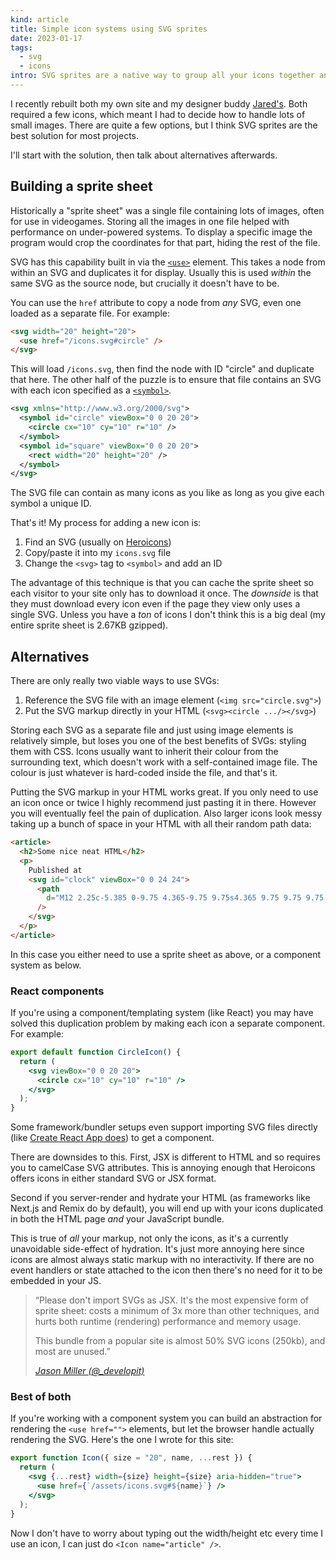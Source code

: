 ```yaml
---
kind: article
title: Simple icon systems using SVG sprites
date: 2023-01-17
tags:
  - svg
  - icons
intro: SVG sprites are a native way to group all your icons together and reference them from HTML without needing a templating system.
---
```


I recently rebuilt both my own site and my designer buddy [Jared's](https://jaredhill.co). Both required a few icons, which meant I had to decide how to handle lots of small images. There are quite a few options, but I think SVG sprites are the best solution for most projects.

I'll start with the solution, then talk about alternatives afterwards.

## Building a sprite sheet

Historically a "sprite sheet" was a single file containing lots of images, often for use in videogames. Storing all the images in one file helped with performance on under-powered systems. To display a specific image the program would crop the coordinates for that part, hiding the rest of the file.

SVG has this capability built in via the [`<use>`](https://developer.mozilla.org/en-US/docs/Web/SVG/Element/use) element. This takes a node from within an SVG and duplicates it for display. Usually this is used _within_ the same SVG as the source node, but crucially it doesn't have to be.

You can use the `href` attribute to copy a node from _any_ SVG, even one loaded as a separate file. For example:

```html index.html
<svg width="20" height="20">
  <use href="/icons.svg#circle" />
</svg>
```

This will load `/icons.svg`, then find the node with ID "circle" and duplicate that here. The other half of the puzzle is to ensure that file contains an SVG with each icon specified as a [`<symbol>`](https://developer.mozilla.org/en-US/docs/Web/SVG/Element/symbol).

```xml /assets/icons.svg
<svg xmlns="http://www.w3.org/2000/svg">
  <symbol id="circle" viewBox="0 0 20 20">
    <circle cx="10" cy="10" r="10" />
  </symbol>
  <symbol id="square" viewBox="0 0 20 20">
    <rect width="20" height="20" />
  </symbol>
</svg>
```

The SVG file can contain as many icons as you like as long as you give each symbol a unique ID.

That's it! My process for adding a new icon is:

1. Find an SVG (usually on [Heroicons](https://heroicons.com))
1. Copy/paste it into my `icons.svg` file
1. Change the `<svg>` tag to `<symbol>` and add an ID

The advantage of this technique is that you can cache the sprite sheet so each visitor to your site only has to download it once. The _downside_ is that they must download every icon even if the page they view only uses a single SVG. Unless you have a _ton_ of icons I don't think this is a big deal (my entire sprite sheet is 2.67KB gzipped).

## Alternatives

There are only really two viable ways to use SVGs:

1. Reference the SVG file with an image element (`<img src="circle.svg">`)
1. Put the SVG markup directly in your HTML (`<svg><circle .../></svg>`)

Storing each SVG as a separate file and just using image elements is relatively simple, but loses you one of the best benefits of SVGs: styling them with CSS. Icons usually want to inherit their colour from the surrounding text, which doesn't work with a self-contained image file. The colour is just whatever is hard-coded inside the file, and that's it.

Putting the SVG markup in your HTML works great. If you only need to use an icon once or twice I highly recommend just pasting it in there. However you will eventually feel the pain of duplication. Also larger icons look messy taking up a bunch of space in your HTML with all their random path data:

```html
<article>
  <h2>Some nice neat HTML</h2>
  <p>
    Published at
    <svg id="clock" viewBox="0 0 24 24">
      <path
        d="M12 2.25c-5.385 0-9.75 4.365-9.75 9.75s4.365 9.75 9.75 9.75 9.75-4.365 9.75-9.75S17.385 2.25 12 2.25zM12.75 6a.75.75 0 00-1.5 0v6c0 .414.336.75.75.75h4.5a.75.75 0 000-1.5h-3.75V6z"
      />
    </svg>
  </p>
</article>
```

In this case you either need to use a sprite sheet as above, or a component system as below.

### React components

If you're using a component/templating system (like React) you may have solved this duplication problem by making each icon a separate component. For example:

```jsx components/icons/circle.jsx
export default function CircleIcon() {
  return (
    <svg viewBox="0 0 20 20">
      <circle cx="10" cy="10" r="10" />
    </svg>
  );
}
```

Some framework/bundler setups even support importing SVG files directly (like [Create React App does](https://create-react-app.dev/docs/adding-images-fonts-and-files/#adding-svgs)) to get a component.

There are downsides to this. First, JSX is different to HTML and so requires you to camelCase SVG attributes. This is annoying enough that Heroicons offers icons in either standard SVG or JSX format.

Second if you server-render and hydrate your HTML (as frameworks like Next.js and Remix do by default), you will end up with your icons duplicated in both the HTML page _and_ your JavaScript bundle.

This is true of _all_ your markup, not only the icons, as it's a currently unavoidable side-effect of hydration. It's just more annoying here since icons are almost always static markup with no interactivity. If there are no event handlers or state attached to the icon then there's no need for it to be embedded in your JS.

> “Please don't import SVGs as JSX. It's the most expensive form of sprite sheet: costs a minimum of 3x more than other techniques, and hurts both runtime (rendering) performance and memory usage.
>
> This bundle from a popular site is almost 50% SVG icons (250kb), and most are unused.”
>
> <cite><a href="https://twitter.com/_developit/status/1382838799420514317">Jason Miller (@\_developit)</a></cite>

### Best of both

If you're working with a component system you can build an abstraction for rendering the `<use href="">` elements, but let the browser handle actually rendering the SVG. Here's the one I wrote for this site:

```jsx components/icon.jsx
export function Icon({ size = "20", name, ...rest }) {
  return (
    <svg {...rest} width={size} height={size} aria-hidden="true">
      <use href={`/assets/icons.svg#${name}`} />
    </svg>
  );
}
```

Now I don't have to worry about typing out the width/height etc every time I use an icon, I can just do `<Icon name="article" />`.
